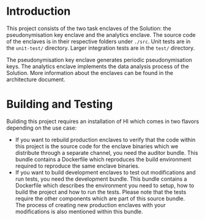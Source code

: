 # Introduction

This project consists of the two task enclaves of the Solution: the
pseudonymisation key enclave and the analytics enclave. The source code of the
enclaves is in their respective folders under `./src`. Unit tests are in the
`unit-test/` directory. Larger integration tests are in the `test/` directory.

The pseudonymisation key enclave generates periodic pseudonymisation keys. The
analytics enclave implements the data analysis process of the Solution. More
information about the enclaves can be found in the architecture document.

# Building and Testing

Building this project requires an installation of HI which comes in two flavors
depending on the use case:

* If you want to rebuild production enclaves to verify that the code within this
  project is the source code for the enclave binaries which we distribute
  through a separate channel, you need the auditor bundle. This bundle contains
  a Dockerfile which reproduces the build environment required to reproduce the
  same enclave binaries.
* If you want to build development enclaves to test out modifications and run
  tests, you need the development bundle. This bundle contains a Dockerfile
  which describes the environment you need to setup, how to build the project
  and how to run the tests. Please note that the tests require the other
  components which are part of this source bundle.  
  The process of creating new production enclaves with your modifications is also
  mentioned within this bundle.
